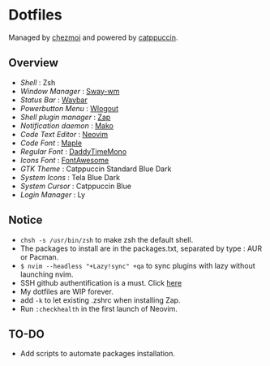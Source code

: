 # Dotfiles

Managed by [chezmoi](https://www.chezmoi.io/) and powered by [catppuccin](https://github.com/catppuccin/).

## Overview

- _Shell_ : Zsh
- _Window Manager_ : [Sway-wm](https://github.com/swaywm/)
- _Status Bar_ : [Waybar](https://github.com/Alexays/Waybar/)
- _Powerbutton Menu_ : [Wlogout](https://github.com/ArtsyMacaw/wlogout)
- _Shell plugin manager_ : [Zap](https://github.com/zap-zsh/zap)
- _Notification daemon_ : [Mako](https://github.com/emersion/mako)
- _Code Text Editor_ : [Neovim](https://github.com/neovim/neovim)
- _Code Font_ : [Maple](https://github.com/subframe7536/Maple-font/)
- _Regular Font_ : [DaddyTimeMono](https://github.com/BourgeoisBear/DaddyTimeMono)
- _Icons Font_ : [FontAwesome](https://github.com/FortAwesome/Font-Awesome)
- _GTK Theme_ : Catppuccin Standard Blue Dark
- _System Icons_ : Tela Blue Dark
- _System Cursor_ : Catppuccin Blue
- _Login Manager_ : Ly

## Notice

- `chsh -s /usr/bin/zsh` to make zsh the default shell.
- The packages to install are in the packages.txt, separated
  by type : AUR or Pacman.
- `$ nvim --headless "+Lazy!sync" +qa` to sync plugins with lazy
  without launching nvim.
- SSH github authentification is a must. Click [here](https://docs.github.com/en/authentication/connecting-to-github-with-ssh/generating-a-new-ssh-key-and-adding-it-to-the-ssh-agent)
- My dotfiles are WIP forever.
- add `-k` to let existing .zshrc when installing Zap.
- Run `:checkhealth` in the first launch of Neovim.

## TO-DO

- Add scripts to automate packages installation.

